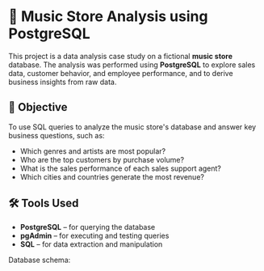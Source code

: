 # 🎵 Music Store Analysis using PostgreSQL

This project is a data analysis case study on a fictional **music store** database. The analysis was performed using **PostgreSQL** to explore sales data, customer behavior, and employee performance, and to derive business insights from raw data.

## 📌 Objective

To use SQL queries to analyze the music store's database and answer key business questions, such as:

- Which genres and artists are most popular?
- Who are the top customers by purchase volume?
- What is the sales performance of each sales support agent?
- Which cities and countries generate the most revenue?

## 🛠️ Tools Used

- **PostgreSQL** – for querying the database
- **pgAdmin** – for executing and testing queries
- **SQL** – for data extraction and manipulation

Database schema:


